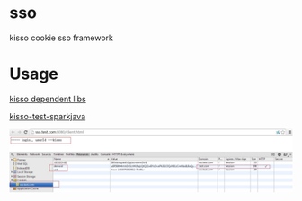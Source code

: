 sso
===

kisso cookie sso framework


Usage
====================

[kisso dependent libs](https://github.com/tuzip/kisso-libs)

[kisso-test-sparkjava](https://github.com/tuzip/kisso-test-sparkjava)

![GitHub](https://raw.githubusercontent.com/tuzip/kisso-test-sparkjava/master/login.jpg "Kisso,login cookie")
